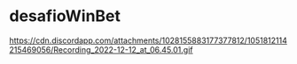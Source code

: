 # desafioWinBet
https://cdn.discordapp.com/attachments/1028155883177377812/1051812114215469056/Recording_2022-12-12_at_06.45.01.gif
